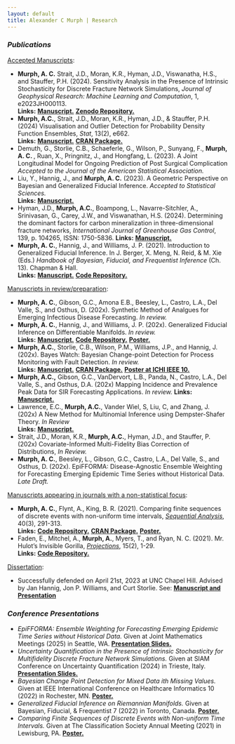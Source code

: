 ```yaml
---
layout: default
title: Alexander C Murph | Research
---
```

<div class="research">

<h3><i>Publications</i></h3>
<u>Accepted Manuscripts</u>:
<ul>
  <li>
        <b>Murph, A. C.</b> Strait, J.D., Moran, K.R., Hyman, J.D., Viswanatha, H.S., and Stauffer, P.H. (2024).  Sensitivity Analysis in the Presence of Intrinsic Stochasticity for Discrete Fracture Network Simulations, <i>Journal of Geophysical Research: Machine Learning and Computation</i>, 1, e2023JH000113. <br> <b>Links:</b> <a id="raw-url" href="https://doi.org/10.1029/2023JH000113"><b>Manuscript.</b></a> <a id="raw-url" href="https://zenodo.org/records/12550308"> <b>Zenodo Repository.</b></a>
  </li>
  <li>
        <b>Murph, A.C.</b>, Strait, J.D., Moran, K.R., Hyman, J.D., & Stauffer, P.H. (2024) Visualisation and Outlier Detection for Probability Density Function Ensembles, <i>Stat</i>, 13(2), e662.<br> <b>Links:</b> <a id="raw-url" href="https://onlinelibrary.wiley.com/doi/10.1002/sta4.662"><b>Manuscript.</b></a> <a id="raw-url" href="https://CRAN.R-project.org/package=DeBoinR"><b>CRAN Package.</b></a>
  </li>
  <li>
    Demuth, G., Storlie, C.B., Schaeferle, G., Wilson, P., Sunyang, F., <b>Murph, A. C. </b>, Ruan, X., Pringnitz, J., and Hongfang, L. (2023). A Joint Longitudinal Model for Ongoing Prediction of Post Surgical Complication <i>Accepted to the Journal of the American Statistical Association.</i>
  </li>
  <li>
      Liu, Y., Hannig, J., and <b>Murph, A. C.</b> (2023). A Geometric Perspective on Bayesian and Generalized Fiducial Inference. <i>Accepted to Statistical Sciences.</i> <br> <b>Links:</b> <a id="raw-url" href="https://arxiv.org/abs/2210.05462"><b>Manuscript.</b></a>
  </li>
    <li>
          Hyman, J.D., <b>Murph, A.C.</b>, Boampong, L., Navarre-Sitchler, A., Srinivasan, G., Carey, J.W., and Viswanathan, H.S. (2024). Determining the dominant factors for carbon mineralization in three-dimensional fracture networks, <i>International Journal of Greenhouse Gas Control</i>, 139, p. 104265, ISSN: 1750-5836. <b>Links:</b> <a id="raw-url" href="https://www.sciencedirect.com/science/article/abs/pii/S1750583624002081?via%3Dihub"><b>Manuscript.</b></a>
    </li>
  <li>
      <b>Murph, A. C.</b>, Hannig, J., and Williams, J. P. (2021). Introduction to Generalized Fiducial Inference. In J. Berger, X. Meng, N. Reid, & M. Xie (Eds.) <i>Handbook of Bayesian, Fiducial, and Frequentist Inference</i> (Ch. 13).  Chapman & Hall.  <br> <b>Links:</b> <a id="raw-url" href="https://arxiv.org/abs/2302.14598"><b>Manuscript.</b></a> <a id="raw-url" href="https://github.com/sirmurphalot/IntroductionGFI"><b>Code Repository.</b></a>
  </li>
    </ul>
<u>Manuscripts in review/preparation</u>:
<ul>
 <li>
      <b>Murph, A. C.</b>, Gibson, G.C., Amona E.B., Beesley, L., Castro, L.A., Del Valle, S., and Osthus, D. (202x). Synthetic Method of Analgues for Emerging Infectious Disease Forecasting. <i>In review.</i> <br> 
  </li>
 <li>
      <b>Murph, A. C.</b>, Hannig, J., and Williams, J. P. (202x). Generalized Fiducial Inference on Differentiable Manifolds. <i>In review.</i> <br> <b>Links:</b> <a id="raw-url" href="https://arxiv.org/abs/2209.15473"><b>Manuscript.</b></a> <a id="raw-url" href="https://github.com/sirmurphalot/GFI_onManifolds"> <b>Code Repository.</b></a> <a id="raw-url" href="https://raw.githubusercontent.com/sirmurphalot/sirmurphalot.github.io/master/_papers/BFF_poster_2022.pdf"><b>Poster.</b></a> 
  </li>
  <li>
        <b>Murph, A.C.</b>, Storlie, C.B., Wilson, P.M., Williams, J.P., and Hannig, J. (202x).  Bayes Watch: Bayesian Change-point Detection for Process Monitoring with Fault Detection. <i>In review.</i> <br> <b>Links:</b> <a id="raw-url" href="https://arxiv.org/abs/2310.02940"><b>Manuscript.</b></a> <a id="raw-url" href="https://CRAN.R-project.org/package=bayesWatch"><b>CRAN Package.</b></a> <a id="raw-url" href="https://raw.githubusercontent.com/sirmurphalot/sirmurphalot.github.io/master/_papers/IEEE_ICHI_2022_Poster.pdf"><b>Poster at ICHI IEEE 10.</b></a> 
  </li>
  <li>
      <b>Murph, A.C.,</b> Gibson, G.C., VanDervort, L.B., Panda, N., Castro, L.A., Del Valle, S., and Osthus, D.A. (202x) Mapping Incidence and Prevalence Peak Data for SIR Forecasting Applications. <i>In review.</i> <b>Links:</b> <a id="raw-url" href="https://arxiv.org/abs/2404.15572"><b>Manuscript.</b></a>
  </li>
  <li>
      Lawrence, E.C., <b>Murph, A.C.</b>, Vander Wiel, S, Liu, C, and Zhang, J. (202x) A New Method for Multinomial Inference using Dempster-Shafer Theory. <i>In Review</i> <br> <b>Links:</b> <a id="raw-url" href="https://arxiv.org/pdf/2410.05512"><b>Manuscript.</b></a>
  </li>
    <li>
          Strait, J.D., Moran, K.R., <b>Murph, A.C.</b>, Hyman, J.D., and Stauffer, P. (202x) Covariate-Informed Multi-Fidelity Bias Correction of Distributions, <i>In Review.</i>
    </li>
 <li>
      <b>Murph, A. C.</b>, Beesley, L., Gibson, G.C., Castro, L.A., Del Valle, S., and Osthus, D. (202x). EpiFFORMA: Disease-Agnostic Ensemble Weighting for Forecasting Emerging Epidemic Time Series without Historical Data. <i>Late Draft.</i> <br> 
  </li>
</ul>
<u>Manuscripts appearing in journals with a non-statistical focus</u>:
<ul>
  <li>
      <b>Murph, A. C.</b>, Flynt, A., King, B. R. (2021). Comparing finite sequences of discrete events with non-uniform time intervals, <i><a id="raw-url" href="https://www.tandfonline.com/doi/full/10.1080/07474946.2021.1940491">Sequential Analysis</a></i>,  40(3), 291-313.  <br> <b>Links:</b> <a id="raw-url" href=" https://github.com/cran/sawnuti"><b>Code Repository.</b></a> <a id="raw-url" href="https://CRAN.R-project.org/package=sawnuti"><b>CRAN Package.</b></a> <a id="raw-url" href="https://raw.githubusercontent.com/sirmurphalot/sirmurphalot.github.io/master/_papers/SAWNUTI_poster_murph2021.pdf"><b>Poster.</b></a>
  </li>
  <li>
          Faden, E., Mitchel, A., <b>Murph, A.</b>, Myers, T., and Ryan, N. C. (2021). Mr. Hulot’s Invisible Gorilla, <i><a id="raw-url" href="https://doi.org/10.3167/proj.2021.150201%20">Projections</a></i>, 15(2), 1-29.  <br> <b>Links:</b> <a id="raw-url" href="https://github.com/sirmurphalot/VisualDisturbances"><b>Code Repository.</b></a>
  </li>
  </ul>

<u>Dissertation</u>:
<ul>
  <li>
      Successfully defended on April 21st, 2023 at UNC Chapel Hill.  Advised by Jan Hannig, Jon P. Williams, and Curt Storlie.  See: <a id="raw-url" href="https://github.com/sirmurphalot/dissertation"><b>Manuscript and Presentation</b></a>
  </li>
  </ul>

<h3><i>Conference Presentations</i></h3>
<ul>
 <li>
      <i>EpiFFORMA: Ensemble Weighting for Forecasting Emerging Epidemic Time Series without Historical Data. </i>  Given at Joint Mathematics Meetings (2025) in Seattle, WA. <a id="raw-url" href="https://raw.githubusercontent.com/sirmurphalot/sirmurphalot.github.io/master/_presentations/murph_JMM_2025.pdf"><b>Presentation Slides.</b></a>
  </li>
  <li>
      <i>Uncertainty Quantification in the Presence of Intrinsic Stochasticity for Multifidelity Discrete Fracture Network Simulations. </i>  Given at SIAM Conference on Uncertainty Quantification (2024) in Trieste, Italy. <a id="raw-url" href="https://raw.githubusercontent.com/sirmurphalot/sirmurphalot.github.io/master/_presentations/siam_UQ24_murph.pdf"><b>Presentation Slides.</b></a>
  </li>
  <li>
      <i>Bayesian Change Point Detection for Mixed Data ith Missing Values. </i>  Given at IEEE International Conference on Healthcare Informatics 10 (2022) in Rochester, MN. <a id="raw-url" href="https://raw.githubusercontent.com/sirmurphalot/sirmurphalot.github.io/master/_presentations/IEEE_ICHI_2022_Poster.pdf"><b>Poster.</b></a>
  </li>
  <li>
      <i>Generalized Fiducial Inference on Riemannian Manifolds.</i>  Given at Bayesian, Fiducial, & Frequentist 7 (2022) in Toronto, Canada. <a id="raw-url" href="https://raw.githubusercontent.com/sirmurphalot/sirmurphalot.github.io/master/_presentations/BFF_poster_2022.pdf"><b>Poster.</b></a>
  </li>
  <li>
      <i>Comparing Finite Sequences of Discrete Events with Non-uniform Time Intervals. </i> Given at The Classification Society Annual Meeting (2021) in Lewisburg, PA. <a id="raw-url" href="https://raw.githubusercontent.com/sirmurphalot/sirmurphalot.github.io/master/_presentations/SAWNUTI_poster_murph2021.pdf"><b>Poster.</b></a>
  </li>
</ul>


</div>
